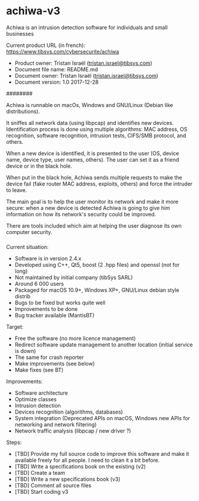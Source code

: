 # achiwa-v3
Achiwa is an intrusion detection software for individuals and small businesses

Current product URL (in french): https://www.tibsys.com/cybersecurite/achiwa

- Product owner: Tristan Israël (tristan.israel@tibsys.com)
- Document file name: README.md
- Document owner: Tristan Israël (tristan.israel@tibsys.com)
- Document version: 1.0 2017-12-28

########

Achiwa is runnable on macOs, Windows and GNU/Linux (Debian like distributions).

It sniffes all network data (using libpcap) and identifies new devices. Identification process is done using multiple algorithms: MAC address, OS recognition, software recognition, intrusion tests, CIFS/SMB protocol, and others.

When a new device is identified, it is presented to the user (OS, device name, device type, user names, others). The user can set it as a friend device or in the black hole.

When put in the black hole, Achiwa sends multiple requests to make the device fail (fake router MAC address, exploits, others) and force the intruder to leave.

The main goal is to help the user monitor its network and make it more secure: when a new device is detected Achiwa is going to give him information on how its network's security could be improved.

There are tools included which aim at helping the user diagnose its own computer security.

#####

Current situation:
- Software is in version 2.4.x
- Developed using C++, Qt5, boost (2 .hpp files) and openssl (not for long)
- Not maintained by initial company (tibSys SARL)
- Around 6 000 users
- Packaged for macOS 10.9+, Windows XP+, GNU/Linux debian style distrib
- Bugs to be fixed but works quite well
- Improvements to be done
- Bug tracker available (MantisBT)

Target:
- Free the software (no more licence management)
- Redirect software update management to another location (initial service is down)
- The same for crash reporter
- Make improvements (see below)
- Make fixes (see BT)

Improvements:
- Software architecture
- Optimize classes
- Intrusion detection 
- Devices recognition (algorithms, databases)
- System integration (Deprecated APIs on macOS, Windows new APIs for networking and network filtering)
- Network traffic analysis (libpcap / new driver ?)

Steps:
- [TBD] Provide my full source code to improve this software and make it available freely for all people. I need to clean it a bit before.
- [TBD] Write a specifications book on the existing (v2)
- [TBD] Create a team
- [TBD] Write a new specifications book (v3)
- [TBD] Comment all source files
- [TBD] Start coding v3

